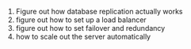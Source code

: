 1. Figure out how database replication actually works 
2. figure out how to set up a load balancer
3. figure out how to set failover and redundancy
4. how to scale out the server automatically

##